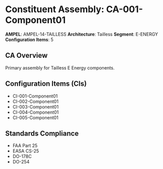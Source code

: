 # Constituent Assembly: CA-001-Component01

**AMPEL**: AMPEL-14-TAILLESS
**Architecture**: Tailless
**Segment**: E-ENERGY
**Configuration Items**: 5

## CA Overview
Primary assembly for Tailless E Energy components.

## Configuration Items (CIs)
- CI-001-Component01
- CI-002-Component01
- CI-003-Component01
- CI-004-Component01
- CI-005-Component01

## Standards Compliance
- FAA Part 25
- EASA CS-25
- DO-178C
- DO-254
